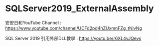 # SQLServer2019_ExternalAssembly
安安日和YouTube Channel : https://www.youtube.com/channel/UCFd2pd4hZUxmnFZg_tNlvNg  

SQL Server 2019 引用外部DLL教學 : https://youtu.be/r6XL4vJQevs
